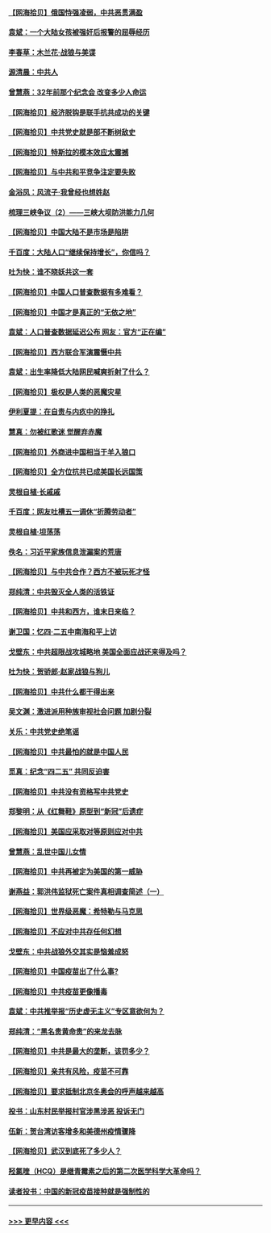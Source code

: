 #### [【网海拾贝】俄国恃强凌弱，中共恶贯满盈](../pages/nsc993/n12936626.md?t=05110301) 
#### [袁斌：一个大陆女孩被强奸后报警的屈辱经历](../pages/nsc993/n12936547.md?t=05110301) 
#### [李春草：木兰花·战狼与美谍](../pages/nsc993/n12935995.md?t=05110301) 
#### [源清晨：中共人](../pages/nsc993/n12935589.md?t=05110301) 
#### [曾慧燕：32年前那个纪念会 改变多少人命运](../pages/nsc993/n12934233.md?t=05110301) 
#### [【网海拾贝】经济脱钩是联手抗共成功的关键](../pages/nsc993/n12934176.md?t=05110301) 
#### [【网海拾贝】中共党史就是部不断树敌史](../pages/nsc993/n12932844.md?t=05110301) 
#### [【网海拾贝】特斯拉的模本效应太震撼](../pages/nsc993/n12925626.md?t=05110301) 
#### [【网海拾贝】与中共和平竞争注定要失败](../pages/nsc993/n12923326.md?t=05110301) 
#### [金浴凤：风流子‧我曾经也想姓赵](../pages/nsc993/n12920911.md?t=05110301) 
#### [梳理三峡争议（2）——三峡大坝防洪能力几何](../pages/nsc993/n12920173.md?t=05110301) 
#### [【网海拾贝】中国大陆不是市场是陷阱](../pages/nsc993/n12920143.md?t=05110301) 
#### [千百度：大陆人口“继续保持增长”，你信吗？](../pages/nsc993/n12918946.md?t=05110301) 
#### [吐为快：谁不晓妖共这一套](../pages/nsc993/n12918941.md?t=05110301) 
#### [【网海拾贝】中国人口普查数据有多难看？](../pages/nsc993/n12917822.md?t=05110301) 
#### [【网海拾贝】中国才是真正的“无依之地”](../pages/nsc993/n12915845.md?t=05110301) 
#### [袁斌：人口普查数据延迟公布 网友：官方“正在编”](../pages/nsc993/n12915748.md?t=05110301) 
#### [【网海拾贝】西方联合军演震慑中共](../pages/nsc993/n12913466.md?t=05110301) 
#### [袁斌：出生率降低大陆网民喊爽折射了什么？](../pages/nsc993/n12913365.md?t=05110301) 
#### [【网海拾贝】极权是人类的恶魔灾星](../pages/nsc993/n12910697.md?t=05110301) 
#### [伊利夏提：在自责与内疚中的挣扎](../pages/nsc993/n12910493.md?t=05110301) 
#### [慧真：勿被红歌迷 觉醒弃赤魔](../pages/nsc993/n12910485.md?t=05110301) 
#### [【网海拾贝】外商进中国相当于羊入狼口](../pages/nsc993/n12908274.md?t=05110301) 
#### [【网海拾贝】全方位抗共已成美国长远国策](../pages/nsc993/n12906878.md?t=05110301) 
#### [灵根自植‧长戚戚](../pages/nsc993/n12905585.md?t=05110301) 
#### [千百度：网友吐槽五一调休“折腾劳动者”](../pages/nsc993/n12905934.md?t=05110301) 
#### [灵根自植‧坦荡荡](../pages/nsc993/n12905562.md?t=05110301) 
#### [佚名：习近平家族信息泄漏案的荒唐](../pages/nsc993/n12904705.md?t=05110301) 
#### [【网海拾贝】与中共合作？西方不被玩死才怪](../pages/nsc993/n12903873.md?t=05110301) 
#### [郑纯清：中共毁灭全人类的活铁证](../pages/nsc993/n12903785.md?t=05110301) 
#### [【网海拾贝】中共和西方，谁末日来临？](../pages/nsc993/n12903482.md?t=05110301) 
#### [谢卫国：忆四‧二五中南海和平上访](../pages/nsc993/n12902192.md?t=05110301) 
#### [戈壁东：中共超限战攻城略地 美国全面应战还来得及吗？](../pages/nsc993/n12902297.md?t=05110301) 
#### [吐为快：贺骄郎‧赵家战狼与狗儿](../pages/nsc993/n12902280.md?t=05110301) 
#### [【网海拾贝】中共什么都干得出来](../pages/nsc993/n12897500.md?t=05110301) 
#### [吴文渊：激进派用种族审视社会问题 加剧分裂](../pages/nsc993/n12893881.md?t=05110301) 
#### [关乐：中共党史绝笔谣](../pages/nsc993/n12897270.md?t=05110301) 
#### [【网海拾贝】中共最怕的就是中国人民](../pages/nsc993/n12894705.md?t=05110301) 
#### [觅真：纪念“四二五” 共同反迫害](../pages/nsc993/n12894553.md?t=05110301) 
#### [【网海拾贝】中共没有资格写中共党史](../pages/nsc993/n12892231.md?t=05110301) 
#### [郑黎明：从《红舞鞋》原型到“新冠”后遗症](../pages/nsc993/n12890469.md?t=05110301) 
#### [【网海拾贝】美国应采取对等原则应对中共](../pages/nsc993/n12889176.md?t=05110301) 
#### [曾慧燕：乱世中国儿女情](../pages/nsc993/n12887931.md?t=05110301) 
#### [【网海拾贝】中共再被定为美国的第一威胁](../pages/nsc993/n12887580.md?t=05110301) 
#### [谢燕益：郭洪伟监狱死亡案件真相调查简述（一）](../pages/nsc993/n12885648.md?t=05110301) 
#### [【网海拾贝】世界级恶魔：希特勒与马克思](../pages/nsc993/n12884062.md?t=05110301) 
#### [【网海拾贝】不应对中共存任何幻想](../pages/nsc993/n12881460.md?t=05110301) 
#### [戈壁东：中共战狼外交其实是恼羞成怒](../pages/nsc993/n12880392.md?t=05110301) 
#### [【网海拾贝】中国疫苗出了什么事?](../pages/nsc993/n12879124.md?t=05110301) 
#### [【网海拾贝】中共疫苗更像播毒](../pages/nsc993/n12876631.md?t=05110301) 
#### [袁斌：中共推举报“历史虚无主义”专区意欲何为？](../pages/nsc993/n12876530.md?t=05110301) 
#### [郑纯清：“黑名贵黄命贵”的来龙去脉](../pages/nsc993/n12875589.md?t=05110301) 
#### [【网海拾贝】中共是最大的垄断，该罚多少？](../pages/nsc993/n12874006.md?t=05110301) 
#### [【网海拾贝】亲共有风险，疫苗不可靠](../pages/nsc993/n12872224.md?t=05110301) 
#### [【网海拾贝】要求抵制北京冬奥会的呼声越来越高](../pages/nsc993/n12868962.md?t=05110301) 
#### [投书：山东村民举报村官涉黑涉恶 投诉无门](../pages/nsc993/n12869726.md?t=05110301) 
#### [伍新：贺台湾访客增多和美德州疫情骤降](../pages/nsc993/n12865651.md?t=05110301) 
#### [【网海拾贝】武汉到底死了多少人？](../pages/nsc993/n12863707.md?t=05110301) 
#### [羟氯喹（HCQ）是继青霉素之后的第二次医学科学大革命吗？](../pages/nsc993/n12638564.md?t=05110301) 
#### [读者投书：中国的新冠疫苗接种就是强制性的](../pages/nsc993/n12859932.md?t=05110301) 

----
#### [ >>> 更早内容 <<< ](../indexes/nsc993-earlier.md)

